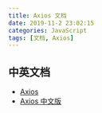 ```yaml
---
title: Axios 文档
date: 2019-11-2 23:02:15
categories: JavaScript
tags: [文档, Axios]
---
```


## 中英文档

- [Axios](https://github.com/axios/axios)
- [Axios 中文版](https://www.jianshu.com/p/2278d33791a2)

